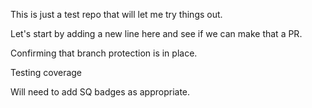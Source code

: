 This is just a test repo that will let me try things out.

Let's start by adding a new line here and see if we can make that a PR.

Confirming that branch protection is in place.

Testing coverage

Will need to add SQ badges as appropriate.


